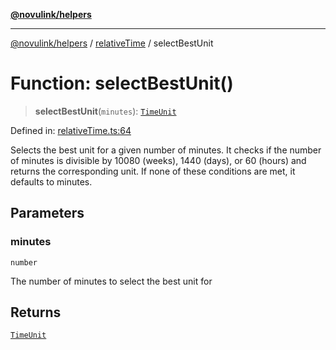 [**@novulink/helpers**](../../README.md)

***

[@novulink/helpers](../../modules.md) / [relativeTime](../README.md) / selectBestUnit

# Function: selectBestUnit()

> **selectBestUnit**(`minutes`): [`TimeUnit`](../enumerations/TimeUnit.md)

Defined in: [relativeTime.ts:64](https://github.com/M-Media-Group/app.novu.link/blob/d43aa75d61cafdf214ab3b4b66ffcaae1fde7b4e/packages/helpers/src/relativeTime.ts#L64)

Selects the best unit for a given number of minutes. It checks if the number of minutes is divisible by 10080 (weeks), 1440 (days), or 60 (hours) and returns the corresponding unit. If none of these conditions are met, it defaults to minutes.

## Parameters

### minutes

`number`

The number of minutes to select the best unit for

## Returns

[`TimeUnit`](../enumerations/TimeUnit.md)
